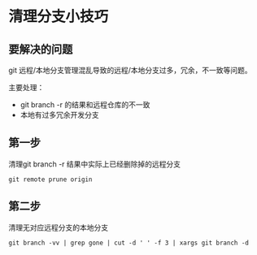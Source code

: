 # 清理分支小技巧


## 要解决的问题
  git 远程/本地分支管理混乱导致的远程/本地分支过多，冗余，不一致等问题。

主要处理：

 - git branch -r 的结果和远程仓库的不一致
 - 本地有过多冗余开发分支

## 第一步
清理git branch -r 结果中实际上已经删除掉的远程分支

`
  git remote prune origin
`

## 第二步
清理无对应远程分支的本地分支

`
  git branch -vv | grep gone | cut -d ' ' -f 3 | xargs git branch -d
`



